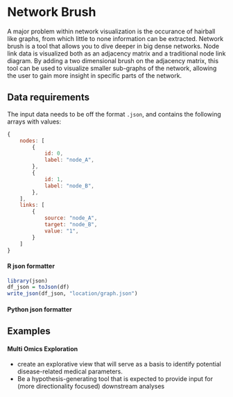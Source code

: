 # Network Brush
A major problem within network visualization is the occurance of hairball like graphs, from which little to none information can be extracted. Network brush is a tool that allows you to dive deeper in big dense networks. Node link data is visualized both as an adjacency matrix and a traditional node link diagram. By adding a two dimensional brush on the adjacency matrix, this tool can be used to visualize smaller sub-graphs of the network, allowing the user to gain more insight in specific parts of the network.

## Data requirements
The input data needs to be off the format `.json`, and contains the following arrays with values:
```Javascript
{
    nodes: [
        {
            id: 0,
            label: "node_A",
        },
        {
            id: 1,
            label: "node_B",
        },
    ],
    links: [
        {
            source: "node_A",
            target: "node_B",
            value: "1",
        }
    ]
}
```

#### R json formatter
```R
library(json)
df_json = toJson(df)
write_json(df_json, "location/graph.json")
```

#### Python json formatter




## Examples
#### Multi Omics Exploration
* create an explorative view that will serve as a basis to identify potential disease-related medical parameters. 
* Be a hypothesis-generating tool that is expected to provide input for (more directionality focused) downstream analyses